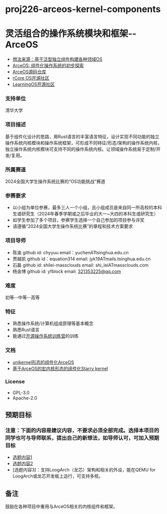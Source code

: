 # proj226-arceos-kernel-components
# 灵活组合的操作系统模块和框架--ArceOS
- [想法来源：基于泛型独立组件构建各种领域OS](https://github.com/chyyuu/thoughts/blob/main/tangram-oskits.md)
- [ArceOS: 组件化操作系统的初步探索](https://learningos.github.io/os-lectures/oslabs/biglabs.html#2)
- [ArceOS源码仓库](https://github.com/rcore-os/arceos)
- [rCore OS开源社区](https://github.com/rcore-os/)
- [LearningOS开源社区](https://github.com/learningos)

### 支持单位 
清华大学

### 项目描述
基于组件化设计的思路，用Rust语言的丰富语言特征，设计实现不同功能的独立操作系统内核模块和操作系统框架，可形成不同特征/形态/架构的操作系统内核，独立操作系统内核模块可支持不同的操作系统内核。让领域操作系统易于定制/开发/复用。

### 所属赛道
2024全国大学生操作系统比赛的“OS功能挑战”赛道

### 参赛要求

- 以小组为单位参赛，最多三人一个小组，且小组成员是来自同一所高校的本科生或研究生（2024年春季学期或之后毕业的大一~大四的本科生或研究生）
- 如学生参加了多个项目，参赛学生选择一个自己参加的项目参与评奖
- 请遵循“2024全国大学生操作系统比赛”的章程和技术方案要求

### 项目导师

- 陈渝 github id: chyyuu   email：yuchenATtsinghua.edu.cn
- 贾越凯 github id：equation314 email: jyk19ATmails.tsinghua.edu.cn
- 石磊 github id: shilei-massclouds email: shi_leiATmassclouds.com
- 杨金博 github id: yfblock email: 321353225@qq.com

### 难度

初等--中等--高等

### 特征

- 熟悉操作系统/计算机组成原理等基本概念
- 熟悉Rust语言
- 能通过[开源操作系统训练营](https://github.com/learningos)的训练



### 文档

- [unikernel形态的组件化ArceOS](https://github.com/rcore-os/arceos)
- [基于ArceOS的宏内核形态的组件化Starry kernel](https://github.com/Arceos-monolithic/Starry)
### License

- GPL-3.0 
- Apache-2.0



## 预期目标

### 注意：下面的内容是建议内容，不要求必须全部完成。选择本项目的同学也可与导师联系，提出自己的新想法，如导师认可，可加入预期目标

- [选题内容1](https://learningos.github.io/os-lectures/oslabs/biglabs.html#15)
- [选题内容2](https://learningos.github.io/os-lectures/oslabs/biglabs.html#16)
- [选题内容3]：支持LoogArch（龙芯）架构和相关的外设，能在QEMU for LoogArch或龙芯开发板上运行，可支持多核。

## 备注

鼓励在各种项目中重用与ArceOS相关的内核组件和框架。
